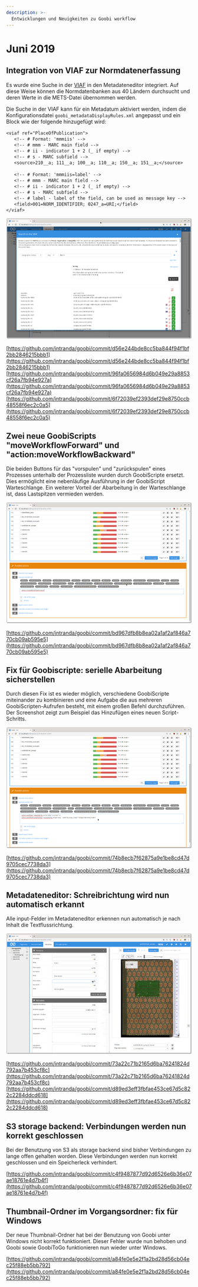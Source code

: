 ```yaml
---
description: >-
  Entwicklungen und Neuigkeiten zu Goobi workflow
---
```


# Juni 2019

## Integration von VIAF zur Normdatenerfassung

Es wurde eine Suche in der [VIAF](https://viaf.org/) in den Metadateneditor integriert. Auf diese Weise können die Normdatenbanken aus 40 Ländern durchsucht und deren Werte in die METS-Datei übernommen werden.

Die Suche in der VIAF kann für ein Metadatum aktiviert werden, indem die Konfigurationsdatei `goobi_metadataDisplayRules.xml` angepasst und ein Block wie der folgende hinzugefügt wird:

```markup
<viaf ref="PlaceOfPublication">                
   <!-- # Format: 'mmmiis' -->                
   <!-- # mmm - MARC main field -->                
   <!-- # ii - indicator 1 + 2 (_ if empty) -->                
   <!-- # s - MARC subfield -->                
   <source>210__a; 111__a; 100__a; 110__a; 150__a; 151__a;</source>                

   <!-- # Format: 'mmmiis=label' -->                
   <!-- # mmm - MARC main field -->                
   <!-- # ii - indicator 1 + 2 (_ if empty) -->                
   <!-- # s - MARC subfield -->                
   <!-- # label - label of the field, can be used as message key -->                
   <field>001=NORM_IDENTIFIER; 0247_a=URI;</field>                
</viaf>
```

![VIAF Suche im Metadateneditor](1906_viaf_1.png)

[https://github.com/intranda/goobi/commit/d56e244bde8cc5ba844f94f1bf2bb2846215bbb1](https://github.com/intranda/goobi/commit/d56e244bde8cc5ba844f94f1bf2bb2846215bbb1)  
[https://github.com/intranda/goobi/commit/96fa0656984d6b049e29a8853cf26a7fb94e927a](https://github.com/intranda/goobi/commit/96fa0656984d6b049e29a8853cf26a7fb94e927a)  
[https://github.com/intranda/goobi/commit/6f72039ef2393def29e8750ccb48558f6ec2c0a5](https://github.com/intranda/goobi/commit/6f72039ef2393def29e8750ccb48558f6ec2c0a5)

## Zwei neue GoobiScripts "moveWorkflowForward" und "action:moveWorkflowBackward"

Die beiden Buttons für das "vorspulen" und "zurückspulen" eines Prozesses unterhalb der Prozessliste wurden durch GoobiScripte ersetzt. Dies ermöglicht eine nebenläufige Ausführung in der GoobiScript Warteschlange. Ein weiterer Vorteil der Abarbeitung in der Warteschlange ist, dass Lastspitzen vermieden werden.

![Zwei neue GoobiScripte](1906_goobiscript_1.png)

[https://github.com/intranda/goobi/commit/bd967dfb8b8ea02a1af2af846a770cb09ab595e5](https://github.com/intranda/goobi/commit/bd967dfb8b8ea02a1af2af846a770cb09ab595e5)

## Fix für Goobiscripte: serielle Abarbeitung sicherstellen

Durch diesen Fix ist es wieder möglich, verschiedene GoobiScripte miteinander zu kombinieren und eine Aufgabe die aus mehreren GoobiScripten-Aufrufen besteht, mit einem großen Befehl durchzuführen. Der Screenshot zeigt zum Beispiel das Hinzufügen eines neuen Script-Schritts.

![Mehrere GoobiScript-Befehle in einem Aufruf](1906_goobiscript_2.png)

[https://github.com/intranda/goobi/commit/74b8ecb7f62875a9e1be8cd47d9705cec7738da3](https://github.com/intranda/goobi/commit/74b8ecb7f62875a9e1be8cd47d9705cec7738da3)

## Metadateneditor: Schreibrichtung wird nun automatisch erkannt

Alle input-Felder im Metadateneditor erkennen nun automatisch je nach Inhalt die Textflussrichtung.

![Von rechts nach links fließender Text im Metadateneditor](1906_metadata_rtl.png)

[https://github.com/intranda/goobi/commit/73a22c71b2165d6ba76241824d792aa7b453cf8c](https://github.com/intranda/goobi/commit/73a22c71b2165d6ba76241824d792aa7b453cf8c)  
[https://github.com/intranda/goobi/commit/d89ed3eff3fbfae453ce67d5c822c2284ddcd618](https://github.com/intranda/goobi/commit/d89ed3eff3fbfae453ce67d5c822c2284ddcd618)

## S3 storage backend: Verbindungen werden nun korrekt geschlossen

Bei der Benutzung von S3 als storage backend sind bisher Verbindungen zu lange offen gehalten worden. Diese Verbindungen werden nun korrekt geschlossen und ein Speicherleck verhindert.

[https://github.com/intranda/goobi/commit/c4f9487877d92d6526e6b36e07ae18761e4d7b4f](https://github.com/intranda/goobi/commit/c4f9487877d92d6526e6b36e07ae18761e4d7b4f)

## Thumbnail-Ordner im Vorgangsordner: fix für Windows

Der neue Thumbnail-Ordner hat bei der Benutzung von Goobi unter Windows nicht korrekt funktioniert. Dieser Fehler wurde nun behoben und Goobi sowie GoobiToGo funktionieren nun wieder unter Windows.

[https://github.com/intranda/goobi/commit/a84fe0e5e2f1a2bd28d56cb04ec25f88eb5bb792](https://github.com/intranda/goobi/commit/a84fe0e5e2f1a2bd28d56cb04ec25f88eb5bb792)